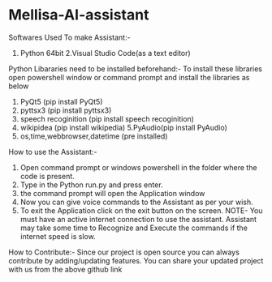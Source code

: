 # Mellisa-AI-assistant
Softwares Used To make Assistant:-
1. Python 64bit 
2.Visual Studio Code(as a text editor) 

Python Libararies need to be installed beforehand:-
To install these libraries open powershell window or command prompt and install the libraries as below
1. PyQt5 (pip install PyQt5)
2. pyttsx3 (pip install pyttsx3)
3. speech recoginition (pip install speech recoginition)
4. wikipidea (pip install wikipedia)
5.PyAudio(pip install PyAudio)
6. os,time,webbrowser,datetime (pre installed)

 How to use the Assistant:-
1. Open command prompt or windows powershell in the folder where the code is present.
2. Type in the Python run.py and press enter.
3. the command prompt will open the Application window 
4. Now you can give voice commands to the Assistant as per your wish.
5. To exit the Application click on the exit button on the screen.
NOTE- You must have an active internet connection to use the assistant. Assistant may take some time to Recognize and Execute the commands
if the internet speed is slow.

How to Contribute:-
Since our project is open source you can always contribute by adding/updating features. You can share your updated project with us from the 
above github link

